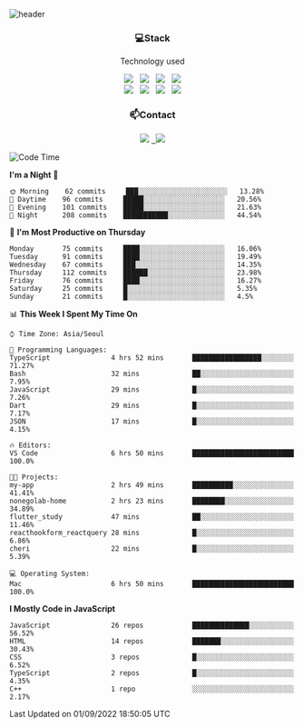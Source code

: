 ![header](https://capsule-render.vercel.app/api?type=waving&color=gradient&height=200&text=Che-ri&fontAlign=70&fontAlignY=40&animation=twinkling)

<h3 align="center">💻Stack</h3>
<p align="center">Technology used</p>
<div align="center"><img src="https://img.shields.io/badge/HTML5-e74c3c?style=flat-square&logo=HTML5&logoColor=white"></img> &nbsp <img src="https://img.shields.io/badge/CSS3-0A84FF?style=flat-square&logo=CSS3&logoColor=white"></img> &nbsp <img src="https://img.shields.io/badge/tailwind%2Dcss-06B6D4?style=flat-square&logo=tailwindcss&logoColor=white"/></a> &nbsp <img src="https://img.shields.io/badge/styled%2Dcomponents-DB7093?style=flat-square&logo=styled%2Dcomponents&logoColor=white"/></a>
<br><img src="https://img.shields.io/badge/JavaScript-FFCD11?style=flat-square&logo=JavaScript&logoColor=white"></img> &nbsp <img src="https://img.shields.io/badge/React-00BCF6?style=flat-square&logo=React&logoColor=white"></img> &nbsp <img src="https://img.shields.io/badge/Redux-764ABC?style=flat-square&logo=Redux&logoColor=white"/> &nbsp <img src="https://img.shields.io/badge/Zustand-582D3E?style=flat-square&logo=Zustand&logoColor=white"/></a></div> 

<h3 align="center">📫Contact</h3>
<div align="center"><a href="https://cheri.tistory.com/"><img src="https://img.shields.io/badge/Cheri-AD29B6?style=flat-square&logo=Tidal&logoColor=white"/></a> <a href="rnjs1135@gmail.com"> &nbsp <img src="https://img.shields.io/badge/Gmail-EA4335?style=flat-square&logo=Gmail&logoColor=white"/></a></div>

<!--START_SECTION:waka-->
![Code Time](http://img.shields.io/badge/Code%20Time-1%2C530%20hrs%2036%20mins-blue)

**I'm a Night 🦉** 

```text
🌞 Morning    62 commits     ███░░░░░░░░░░░░░░░░░░░░░░   13.28% 
🌆 Daytime    96 commits     █████░░░░░░░░░░░░░░░░░░░░   20.56% 
🌃 Evening    101 commits    █████░░░░░░░░░░░░░░░░░░░░   21.63% 
🌙 Night      208 commits    ███████████░░░░░░░░░░░░░░   44.54%

```
📅 **I'm Most Productive on Thursday** 

```text
Monday       75 commits     ████░░░░░░░░░░░░░░░░░░░░░   16.06% 
Tuesday      91 commits     ████░░░░░░░░░░░░░░░░░░░░░   19.49% 
Wednesday    67 commits     ███░░░░░░░░░░░░░░░░░░░░░░   14.35% 
Thursday     112 commits    ██████░░░░░░░░░░░░░░░░░░░   23.98% 
Friday       76 commits     ████░░░░░░░░░░░░░░░░░░░░░   16.27% 
Saturday     25 commits     █░░░░░░░░░░░░░░░░░░░░░░░░   5.35% 
Sunday       21 commits     █░░░░░░░░░░░░░░░░░░░░░░░░   4.5%

```


📊 **This Week I Spent My Time On** 

```text
⌚︎ Time Zone: Asia/Seoul

💬 Programming Languages: 
TypeScript               4 hrs 52 mins       █████████████████░░░░░░░░   71.27% 
Bash                     32 mins             ██░░░░░░░░░░░░░░░░░░░░░░░   7.95% 
JavaScript               29 mins             █░░░░░░░░░░░░░░░░░░░░░░░░   7.26% 
Dart                     29 mins             █░░░░░░░░░░░░░░░░░░░░░░░░   7.17% 
JSON                     17 mins             █░░░░░░░░░░░░░░░░░░░░░░░░   4.15%

🔥 Editors: 
VS Code                  6 hrs 50 mins       █████████████████████████   100.0%

🐱‍💻 Projects: 
my-app                   2 hrs 49 mins       ██████████░░░░░░░░░░░░░░░   41.41% 
nonegolab-home           2 hrs 23 mins       ████████░░░░░░░░░░░░░░░░░   34.89% 
flutter_study            47 mins             ██░░░░░░░░░░░░░░░░░░░░░░░   11.46% 
reacthookform_reactquery 28 mins             █░░░░░░░░░░░░░░░░░░░░░░░░   6.86% 
cheri                    22 mins             █░░░░░░░░░░░░░░░░░░░░░░░░   5.39%

💻 Operating System: 
Mac                      6 hrs 50 mins       █████████████████████████   100.0%

```

**I Mostly Code in JavaScript** 

```text
JavaScript               26 repos            ██████████████░░░░░░░░░░░   56.52% 
HTML                     14 repos            ███████░░░░░░░░░░░░░░░░░░   30.43% 
CSS                      3 repos             █░░░░░░░░░░░░░░░░░░░░░░░░   6.52% 
TypeScript               2 repos             █░░░░░░░░░░░░░░░░░░░░░░░░   4.35% 
C++                      1 repo              ░░░░░░░░░░░░░░░░░░░░░░░░░   2.17%

```



 Last Updated on 01/09/2022 18:50:05 UTC
<!--END_SECTION:waka-->
